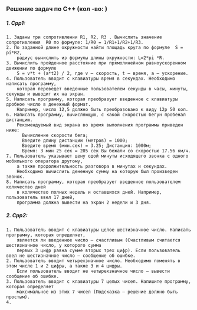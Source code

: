 ### Решение задач по С++ (кол -во:  )

##### 1. Cpp1:
    1. Заданы три сопротивлении R1, R2, R3 . Вычислить значение сопротивления  R0 по формуле: 1/R0 = 1/R1+1/R2+1/R3.
    2. По заданной длине окружности найти площадь круга по формуле  S =  pi*R2,
        радиус вычислить из формулы длины окружности: L=2*pi *R.
    3. Вычислить пройденное расстояние при прямолинейном равноускоренном движении по формуле 
        S = v*t + (a*t2) / 2, где v – скорость, t – время, а – ускорение.
    4. Пользователь вводит с клавиатуры время в секундах. Необходимо написать программу, 
        которая переведет введенные пользователем секунды в часы, минуты, секунды и выводит их на экран.
    5. Написать программу, которая преобразует введенное с клавиатуры дробное число в денежный формат. 
        Например, число 12,5 должно быть преобразовано к виду 12р 50 коп.
    6. Написать программу, вычисляющую, с какой скоростью бегун пробежал дистанцию. 
        Рекомендуемый вид экрана во время выполнения программы приведен ниже: 
          Вычисление скорости бега; 
          Введите длину дистанции (метров) = 1000; 
          Введите время (мин.сек) = 3.25; Дистанция: 1000м; 
          Время: 3 мин 25 сек = 205 сек Вы бежали со скоростью 17.56 км/ч.
    7. Пользователь указывает цену одой минуты исходящего звонка с одного мобильного оператора другому, 
        а также продолжительность разговора в минутах и секундах. 
        Необходимо вычислить денежную сумму на которую был произведен звонок.
    8. Написать программу, которая преобразует введенное пользователем количество дней 
        в количество полных недель и оставшихся дней. Например, пользователь ввел 17 дней, 
        программа должна вывести на экран 2 недели и 3 дня.
##### 2. Cpp2:
    1. Пользователь вводит с клавиатуры целое шестизначное число. Написать программу, которая определяет, 
        является ли введенное число – счастливым (Счастливым считается шестизначное число, у которого сумма 
        первых 3 цифр равна сумме вторых трех цифр). Если пользователь ввел не шестизначное число – сообщение об ошибке.
    2. Пользователь вводит четырехзначное число. Необходимо поменять в этом числе 1 и 2 цифры, а также 3 и 4 цифры.  
        Если пользователь вводит не четырехзначное число – вывести сообщение об ошибке.
    3. Пользователь вводит с клавиатуры 7 целых чисел. Напишите программу, которая определяет
        максимальное из этих 7 чисел (Подсказка – решение должно быть простым).
    4. 
